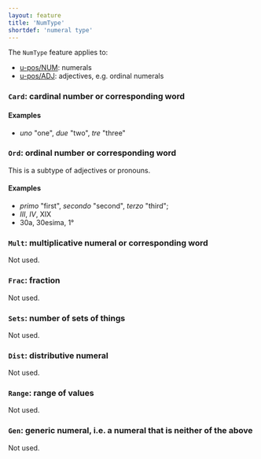 ```yaml
---
layout: feature
title: 'NumType'
shortdef: 'numeral type'
---
```


The `NumType` feature applies to:

* [u-pos/NUM](): numerals
* [u-pos/ADJ](): adjectives, e.g. ordinal numerals

### `Card`: cardinal number or corresponding word

#### Examples

* _uno_ "one", _due_ "two", _tre_ "three" 

### `Ord`: ordinal number or corresponding word

This is a subtype of adjectives or pronouns.

#### Examples

* _primo_ "first", _secondo_ "second", _terzo_ "third"; 
* _III_, _IV_, XIX
* 30a, 30esima, 1°

### `Mult`: multiplicative numeral or corresponding word

Not used.

### `Frac`: fraction

Not used.

### `Sets`: number of sets of things

Not used.

### `Dist`: distributive numeral

Not used.

### `Range`: range of values

Not used.

### `Gen`: generic numeral, i.e. a numeral that is neither of the above

Not used.

